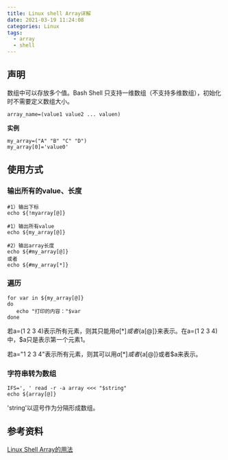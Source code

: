 ```yaml
---
title: Linux shell Array详解
date: 2021-03-19 11:24:08
categories: Linux
tags:
  - array
  - shell
---
```




## 声明

数组中可以存放多个值。Bash Shell 只支持一维数组（不支持多维数组），初始化时不需要定义数组大小。

<!--more-->

```shell
array_name=(value1 value2 ... valuen)
```

**实例**

```shell
my_array=("A" "B" "C" "D")
my_array[0]='value0'
```



## 使用方式

### **输出所有的value、长度**

```shell
#1）输出下标
echo ${!myarray[@]}

#1）输出所有value
echo ${my_array[@]}

#2）输出array长度
echo ${#my_array[@]}
或者
echo ${#my_array[*]} 
```



### **遍历**

```shell
for var in ${my_array[@]} 
do
   echo "打印的内容："$var 
done
```



若a=(1 2 3 4)表示所有元素，则其只能用${a[*]}或者${a[@]}来表示。在a=(1 2 3 4)中，$a只是表示第一个元素1。

若a="1 2 3 4"表示所有元素，则其可以用${a[*]}或者${a[@]}或者$a来表示。



### 字符串转为数组

```shell
IFS=', ' read -r -a array <<< "$string"
echo ${array[@]}
```

'string'以逗号作为分隔形成数组。



## 参考资料

[Linux Shell Array的用法](https://blog.csdn.net/h106140873/article/details/97234808) 

